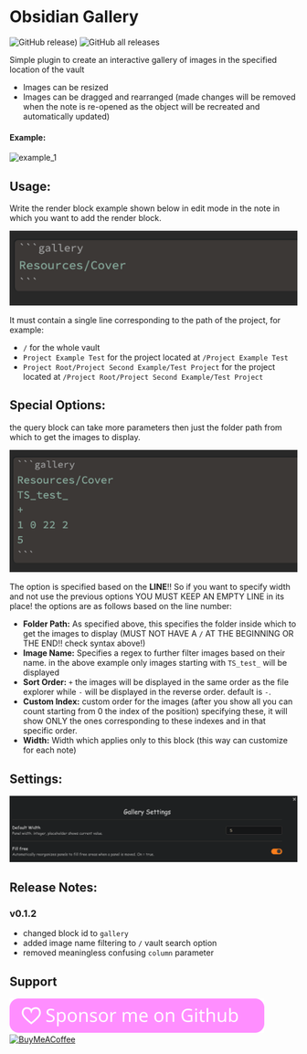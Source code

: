 # Obsidian Gallery
![GitHub release)](https://img.shields.io/github/v/release/Darakah/obsidian-gallery)
![GitHub all releases](https://img.shields.io/github/downloads/Darakah/obsidian-gallery/total)

Simple plugin to create an interactive gallery of images in the specified location of the vault

- Images can be resized 
- Images can be dragged and rearranged
(made changes will be removed when the note is re-opened as the object will be recreated and automatically updated)

#### Example:
![example_1](https://raw.githubusercontent.com/Darakah/obsidian-gallery/main/images/example_1.png) 

## Usage:

Write the render block example shown below in edit mode in the note in which you want to add the render block.

![example_2](https://raw.githubusercontent.com/Darakah/obsidian-gallery/main/images/example_2.png) 

It must contain a single line corresponding to the path of the project, for example:
- `/` for the whole vault
- `Project Example Test` for the project located at `/Project Example Test` 
- `Project Root/Project Second Example/Test Project` for the project located at `/Project Root/Project Second Example/Test Project`

## Special Options:
the query block can take more parameters then just the folder path from which to get the images to display. 

![example_2](https://raw.githubusercontent.com/Darakah/obsidian-gallery/main/images/example_3.png) 

The option is specified based on the **LINE**!! So if you want to specify width and not use the previous options YOU MUST KEEP AN EMPTY LINE in its place!
the options are as follows based on the line number:
- **Folder Path:** As specified above, this specifies the folder inside which to get the images to display (MUST NOT HAVE A `/` AT THE BEGINNING OR THE END!! check syntax above!)
- **Image Name:** Specifies a regex to further filter images based on their name. in the above example only images starting with `TS_test_` will be displayed
- **Sort Order:** `+` the images will be displayed in the same order as the file explorer while `-` will be displayed in the reverse order. default is `-`.
- **Custom Index:** custom order for the images (after you show all you can count starting from 0 the index of the position) specifying these, it will show ONLY the ones corresponding to these indexes and in that specific order.
- **Width:** Width which applies only to this block (this way can customize for each note)

## Settings:
![example_4](https://raw.githubusercontent.com/Darakah/obsidian-gallery/main/images/example_5.png) 

## Release Notes:

### v0.1.2
- changed block id to `gallery`
- added image name filtering to `/` vault search option
- removed meaningless confusing `column` parameter

## Support
[![Github Sponsorship](https://github.com/Darakah/Darakah/blob/main/icons/github_sponsor_btn.svg)](https://github.com/sponsors/Darakah) [<img src="https://cdn.buymeacoffee.com/buttons/v2/default-yellow.png" alt="BuyMeACoffee" width="100">](https://www.buymeacoffee.com/darakah)
